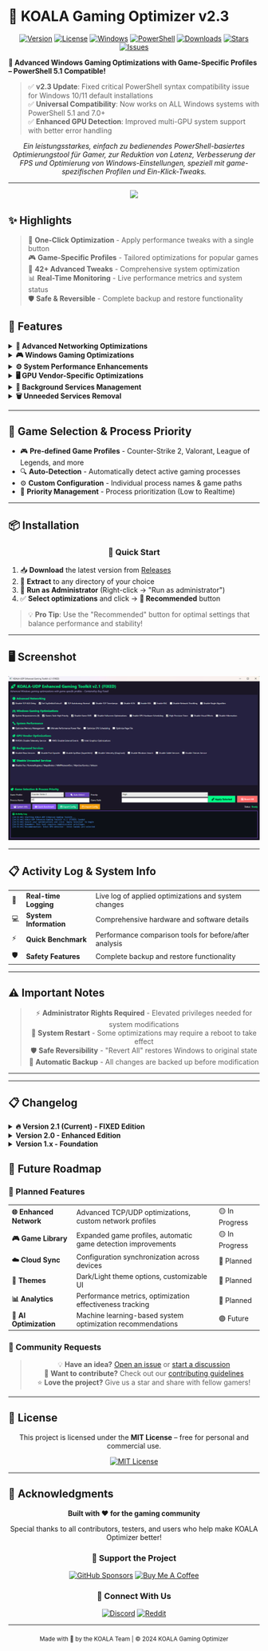 # 🐨 KOALA Gaming Optimizer v2.3

<div align="center">

[![Version](https://img.shields.io/badge/version-2.3-brightgreen.svg?style=for-the-badge)]()
[![License](https://img.shields.io/badge/license-MIT-blue.svg?style=for-the-badge)](LICENSE)
[![Windows](https://img.shields.io/badge/platform-Windows-0078d4.svg?style=for-the-badge&logo=windows)]()
[![PowerShell](https://img.shields.io/badge/PowerShell-5.1%2B-012456.svg?style=for-the-badge&logo=powershell)]()
[![Downloads](https://img.shields.io/github/downloads/KOALAaufPILLEN/KOALAOptimizer/total.svg?style=for-the-badge)](https://github.com/KOALAaufPILLEN/KOALAOptimizer/releases)
[![Stars](https://img.shields.io/github/stars/KOALAaufPILLEN/KOALAOptimizer.svg?style=for-the-badge)](https://github.com/KOALAaufPILLEN/KOALAOptimizer/stargazers)
[![Issues](https://img.shields.io/github/issues/KOALAaufPILLEN/KOALAOptimizer.svg?style=for-the-badge)](https://github.com/KOALAaufPILLEN/KOALAOptimizer/issues)

</div>

**🚀 Advanced Windows Gaming Optimizations with Game-Specific Profiles – PowerShell 5.1 Compatible!**

> ✅ **v2.3 Update**: Fixed critical PowerShell syntax compatibility issue for Windows 10/11 default installations  
> ✅ **Universal Compatibility**: Now works on ALL Windows systems with PowerShell 5.1 and 7.0+  
> ✅ **Enhanced GPU Detection**: Improved multi-GPU system support with better error handling  

<div align="center">
<em>Ein leistungsstarkes, einfach zu bedienendes PowerShell-basiertes Optimierungstool für Gamer, zur Reduktion von Latenz, Verbesserung der FPS und Optimierung von Windows-Einstellungen, speziell mit game-spezifischen Profilen und Ein-Klick-Tweaks.</em>
</div>

---

<div align="center">
<img src="https://github.com/KOALAaufPILLEN/KoalaSleep/assets/92574026/401f5135-cf60-4708-8372-48a082dc8003.png" width="350">
</div>

## ✨ Highlights

> 🎯 **One-Click Optimization** - Apply performance tweaks with a single button  
> 🎮 **Game-Specific Profiles** - Tailored optimizations for popular games  
> 🔧 **42+ Advanced Tweaks** - Comprehensive system optimization  
> 📊 **Real-Time Monitoring** - Live performance metrics and system status  
> 🛡️ **Safe & Reversible** - Complete backup and restore functionality

## 🚀 Features

<details>
<summary><b>🔗 Advanced Networking Optimizations</b></summary>
<br>

- 🚫 **Disable TCP ACK Delay** (`TcpDelAckTicks`)
- ⚙️ **Set `TcpDelAckTicks` Value** - Custom delay configuration
- 📈 **TCP Autotuning** (Normal) - Automatic receive window scaling
- ⏰ **Disable TCP Timestamps** - Reduced packet overhead
- 🚦 **Disable ECN** (Explicit Congestion Notification)
- 🔄 **Enable RSS** / **Enable RSC** - Receive Side Scaling & Coalescing
- 🚧 **Disable Network Throttling** - Maximum network performance
- 🔌 **Disable Nagle Algorithm** - Reduced latency for real-time apps

</details>

<details>
<summary><b>🎮 Windows Gaming Optimizations</b></summary>
<br>

- ⚡ **System Responsiveness** (0) - Instant response prioritization
- 🎯 **Set Game Tasks to High Priority** - Gaming process optimization
- 📹 **Disable Game DVR** - Remove recording overhead
- 🖥️ **Disable Fullscreen Optimizations** - True fullscreen performance
- 🎨 **Enable GPU Hardware Scheduling** - Direct GPU memory access
- ⏱️ **Enable High Precision Timer** - Sub-millisecond timing
- 👁️ **Disable Visual Effects** - Performance over aesthetics
- 💤 **Disable Hibernation** - Instant boot performance

</details>

<details>
<summary><b>⚙️ System Performance Enhancements</b></summary>
<br>

- 🧠 **Optimize Memory Management** - Advanced RAM allocation
- ⚡ **Apply Ultimate Performance Power Plan** - Maximum CPU performance
- 🔄 **Optimize CPU Scheduling** - Enhanced thread prioritization
- 💾 **Optimize Page File** - Virtual memory optimization

</details>

<details>
<summary><b>🖥️ GPU Vendor-Specific Optimizations</b></summary>
<br>

- 💚 **NVIDIA** – Disable Telemetry Service & TDR Optimizations
- 🔴 **AMD** – Disable External Events & Enhanced Performance
- 🔵 **Intel** – Graphics Optimizations (pre-selected for dual GPU setups)

</details>

<details>
<summary><b>🔧 Background Services Management</b></summary>
<br>

- 🎮 **Disable Xbox Services** - Remove gaming overlay overhead
- 🖨️ **Disable Print Spooler** - Security and performance
- 🔍 **Disable SysMain** (Superfetch) - Reduced disk activity
- 📊 **Disable Telemetry** (DiagTrack) - Privacy and performance
- 🔎 **Disable Windows Search** - Reduced indexing overhead
- 📱 **Disable Tablet Services** - Desktop-focused optimization
- 🎨 **Disable Themes Service** - Minimal visual processing

</details>

<details>
<summary><b>🗑️ Unneeded Services Removal</b></summary>
<br>

- 📠 **Disable Fax Service** - Legacy service removal
- 🌐 **RemoteRegistry** - Security hardening
- 🗺️ **MapsBroker** - Location services
- 🎵 **WMPNetworkSvc** - Media player network sharing
- 📬 **WpnUserService** - Windows push notifications
- 📶 **bthserv** - Bluetooth services (when not needed)

</details>

---

## 🎯 Game Selection & Process Priority
- 🎮 **Pre-defined Game Profiles** - Counter-Strike 2, Valorant, League of Legends, and more
- 🔍 **Auto-Detection** - Automatically detect active gaming processes
- ⚙️ **Custom Configuration** - Individual process names & game paths
- 🚀 **Priority Management** - Process prioritization (Low to Realtime)

---

## 📦 Installation

<div align="center">

### 🚀 Quick Start

</div>

1. 📥 **Download** the latest version from [Releases](https://github.com/KOALAaufPILLEN/KOALAOptimizer/releases)
2. 📁 **Extract** to any directory of your choice
3. 🔐 **Run as Administrator** (Right-click → "Run as administrator")
4. ✅ **Select optimizations** and click → **🎯 Recommended** button

> 💡 **Pro Tip**: Use the "Recommended" button for optimal settings that balance performance and stability!

---

## 🖥️ Screenshot
![KOALA Gaming Optimizer v2.3 Screenshot](https://github.com/KOALAaufPILLEN/KOALAOptimizer/blob/main/screenshot.png)

---

## 📋 Activity Log & System Info

<table>
<tr>
<td>📝</td>
<td><b>Real-time Logging</b></td>
<td>Live log of applied optimizations and system changes</td>
</tr>
<tr>
<td>💻</td>
<td><b>System Information</b></td>
<td>Comprehensive hardware and software details</td>
</tr>
<tr>
<td>⚡</td>
<td><b>Quick Benchmark</b></td>
<td>Performance comparison tools for before/after analysis</td>
</tr>
<tr>
<td>🛡️</td>
<td><b>Safety Features</b></td>
<td>Complete backup and restore functionality</td>
</tr>
</table>

---

## ⚠️ Important Notes

<div align="center">

> ⚡ **Administrator Rights Required** - Elevated privileges needed for system modifications  
> 🔄 **System Restart** - Some optimizations may require a reboot to take effect  
> 🛡️ **Safe Reversibility** - "Revert All" restores Windows to original state  
> 💾 **Automatic Backup** - All changes are backed up before modification  

</div>

---

---

## 📋 Changelog

<details>
<summary><b>🔥 Version 2.1 (Current) - FIXED Edition</b></summary>
<br>

### ✅ Bug Fixes
- **🐛 Fixed**: ContainsKey bug that caused application crashes
- **🔧 Fixed**: PowerShell 5.1 compatibility issues with null-coalescing operator
- **🛠️ Fixed**: XAML compatibility issues across Windows versions
- **⚡ Fixed**: Enhanced GPU detection for multi-GPU systems

### 🚀 Performance Improvements
- **📈 Enhanced**: Dual GPU detection and optimization
- **🎯 Improved**: Process priority management
- **🔧 Optimized**: Registry operations with better error handling
- **💾 Enhanced**: Memory management algorithms

### 🎮 Gaming Features
- **🎪 Added**: 16 pre-defined game profiles
- **🔍 Enhanced**: Auto-detection of running games
- **⚙️ Improved**: Game-specific optimization profiles
- **🚀 Added**: Real-time performance monitoring

</details>

<details>
<summary><b>Version 2.0 - Enhanced Edition</b></summary>
<br>

### 🆕 New Features
- **🎨 Added**: Modern WPF interface with dark theme
- **🛡️ Added**: Comprehensive backup and restore system
- **📊 Added**: Real-time system monitoring
- **🔧 Added**: Advanced registry optimization tools

### 🎮 Gaming Enhancements
- **🎯 Added**: Game process detection and prioritization
- **⚡ Enhanced**: GPU-specific optimizations (NVIDIA, AMD, Intel)
- **🚀 Added**: High precision timer support
- **🔧 Improved**: Network latency optimizations

</details>

<details>
<summary><b>Version 1.x - Foundation</b></summary>
<br>

### 🏗️ Core Features
- **⚡ Initial**: Basic Windows gaming optimizations
- **🌐 Added**: Network stack optimizations
- **🔧 Implemented**: Registry tweaking engine
- **📦 Created**: PowerShell-based architecture

</details>

## 🚀 Future Roadmap
### 🎯 Planned Features

<table>
<tr>
<td><b>🌐 Enhanced Network</b></td>
<td>Advanced TCP/UDP optimizations, custom network profiles</td>
<td>🟡 In Progress</td>
</tr>
<tr>
<td><b>🎮 Game Library</b></td>
<td>Expanded game profiles, automatic game detection improvements</td>
<td>🟡 In Progress</td>
</tr>
<tr>
<td><b>☁️ Cloud Sync</b></td>
<td>Configuration synchronization across devices</td>
<td>🔵 Planned</td>
</tr>
<tr>
<td><b>🎨 Themes</b></td>
<td>Dark/Light theme options, customizable UI</td>
<td>🔵 Planned</td>
</tr>
<tr>
<td><b>📊 Analytics</b></td>
<td>Performance metrics, optimization effectiveness tracking</td>
<td>🔵 Planned</td>
</tr>
<tr>
<td><b>🤖 AI Optimization</b></td>
<td>Machine learning-based system optimization recommendations</td>
<td>🟣 Future</td>
</tr>
</table>

### 🎪 Community Requests

<div align="center">

> 💡 **Have an idea?** [Open an issue](https://github.com/KOALAaufPILLEN/KOALAOptimizer/issues) or [start a discussion](https://github.com/KOALAaufPILLEN/KOALAOptimizer/discussions)  
> 🤝 **Want to contribute?** Check out our [contributing guidelines](CONTRIBUTING.md)  
> ⭐ **Love the project?** Give us a star and share with fellow gamers!

</div>

---

## 📜 License

<div align="center">

This project is licensed under the **MIT License** – free for personal and commercial use.

[![MIT License](https://img.shields.io/badge/License-MIT-green.svg?style=for-the-badge)](LICENSE)

</div>

---

## 🙏 Acknowledgments

<div align="center">

**Built with ❤️ for the gaming community**

Special thanks to all contributors, testers, and users who help make KOALA Optimizer better!

### 🌟 Support the Project

[![GitHub Sponsors](https://img.shields.io/badge/Sponsor-GitHub-pink.svg?style=for-the-badge&logo=github)](https://github.com/sponsors/KOALAaufPILLEN)
[![Buy Me A Coffee](https://img.shields.io/badge/Buy%20Me%20A%20Coffee-support-yellow.svg?style=for-the-badge&logo=buy-me-a-coffee)](https://buymeacoffee.com/koalaaufpillen)

### 📱 Connect With Us

[![Discord](https://img.shields.io/badge/Discord-Community-blue.svg?style=for-the-badge&logo=discord)](https://discord.gg/gaming)
[![Reddit](https://img.shields.io/badge/Reddit-Discussion-orange.svg?style=for-the-badge&logo=reddit)](https://reddit.com/r/pcgaming)

---

<sub>Made with 🐨 by the KOALA Team | © 2024 KOALA Gaming Optimizer</sub>

</div>
